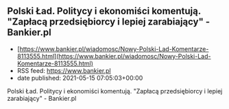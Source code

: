 ## Polski Ład. Politycy i ekonomiści komentują. "Zapłacą przedsiębiorcy i lepiej zarabiający" - Bankier.pl
 - [https://www.bankier.pl/wiadomosc/Nowy-Polski-Lad-Komentarze-8113555.html](https://www.bankier.pl/wiadomosc/Nowy-Polski-Lad-Komentarze-8113555.html)
 - RSS feed: https://www.bankier.pl
 - date published: 2021-05-15 07:05:03+00:00

Polski Ład. Politycy i ekonomiści komentują. "Zapłacą przedsiębiorcy i lepiej zarabiający" - Bankier.pl

